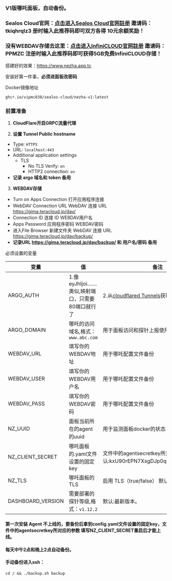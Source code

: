 ### V1版哪吒面板，自动备份。

### Sealos Cloud官网：[点击进入Sealos Cloud官网註册](https://cloud.sealos.run/?uid=tkiqhrqlz3) 邀请码：tkiqhrqlz3  册时输入此推荐码即可双方各得 10元余额奖励！

### 没有WEBDAV存储去这里：[点击进入InfiniCLOUD官网註册](https://infini-cloud.net/en) 邀请码：PPMZC  注册时输入此推荐码即可获得5GB免费InfiniCLOUD存储！

搭建好的效果：https://www.nezha.app.tc

安装好第一件事，**必须进面板改密码**

Docker镜像地址
```
ghcr.io/vipmc838/sealos-cloud/nezha-v1:latest
```

### 前置准备
1. **CloudFlare开启GRPC流量代理**

2. **设置 Tunnel Public hostname**

  - Type: `HTTPS`
  - URL: `localhost:443`
  - Additional application settings
    - TLS
      - No TLS Verify: `on`
      - HTTP2 connection: `on`
  - **记录 argo 域名和 token 备用**

3. **WEBDAV存储**

  - Turn on Apps Connection  打开应用程序连接
  - WebDAV Connection URL  WebDAV 连接 URL	https://gima.teracloud.jp/dav/
  - Connection ID  连接 ID WEBDAV用户名
  - Apps Password  应用程序密码 WEBDAV密码
  - 进入File Browser 新建文件夹 WebDAV 连接 URL	https://gima.teracloud.jp/dav/backup/
  - **记录URL https://gima.teracloud.jp/dav/backup/ 和 用户名/密码 备用**

  
必须设置的变量

| 变量 | 值 | 备注 |
| --- | --- | --- |
ARGO_AUTH | 1.像eyJhIjoi.......类似,映射端口，只需要80端口就行了 | 2.从[cloudflared Tunnels](https://one.dash.cloudflare.com/)获取的 Argo Token | 
ARGO_DOMAIN | 哪吒的访问域名,格式：`www.abc.com` | 用于面板访问和探针上报使用 |
WEBDAV_URL | 填写你的WEBDAV地址 | 用于哪吒配置文件备份 |
WEBDAV_USER | 填写你的WEBDAV用户名 | 用于哪吒配置文件备份 |
WEBDAV_PASS | 填写你的WEBDAV密码 | 用于哪吒配置文件备份 |
NZ_UUID | 面板当前所在的agent的uuid | 用于监测面板docker的状态 |
NZ_CLIENT_SECRET | 哪吒面板的.yaml文件设置的固定key | 文件中的agentsecretkey所对应的参数 默认:kxU90rEPN7XsgDJp0qCG87UGdFYoTFkE|
NZ_TLS | 哪吒面板的TLS | 启用 TLS（true/false） 默认:false|
DASHBOARD_VERSION | 需要部署的探针等级,格式：`v1.12.2`| 默认:最新版本。 |


#### 第一次安装 Agent 不上线的，要备份后拿到config.yaml文件设置的固定key，文件中的agentsecretkey所对应的参数 填写NZ_CLIENT_SECRET重启后才能上线。

#### 每天中午2点和晚上2点自动备份。

#### 手动备份进入ssh：
```
cd / && ./backup.sh backup
```
